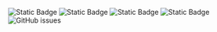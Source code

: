 ![Static Badge](https://img.shields.io/badge/blacklists-60-000000) ![Static Badge](https://img.shields.io/badge/blacklisted-2982241-cc0000) ![Static Badge](https://img.shields.io/badge/whitelisted-2244-00CC00) ![Static Badge](https://img.shields.io/badge/streaming_blacklist-28107-000000) ![GitHub issues](https://img.shields.io/github/issues/fabriziosalmi/blacklists)
